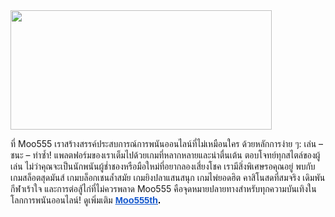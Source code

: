 <img src="https://ckbox.cloud/9601e49e14247ccc54ec/assets/JZznA80qfNoY/images/418.jpeg" width="418" height="191">
    </picture>
</figure>

</p>
<span style="font-style:normal;font-variant:normal;font-weight:400;text-decoration:none;vertical-align:baseline;white-space:pre-wrap;">ที่ Moo555 เราสร้างสรรค์ประสบการณ์การพนันออนไลน์ที่ไม่เหมือนใคร ด้วยหลักการง่าย ๆ: เล่น – ชนะ – ทำซ้ำ! แพลตฟอร์มของเราเต็มไปด้วยเกมที่หลากหลายและน่าตื่นเต้น ตอบโจทย์ทุกสไตล์ของผู้เล่น ไม่ว่าคุณจะเป็นนักพนันผู้ช่ำชองหรือมือใหม่ที่อยากลองเสี่ยงโชค เรามีสิ่งพิเศษรอคุณอยู่ พบกับเกมสล็อตสุดมันส์ เกมบล็อกเชนล้ำสมัย เกมยิงปลาแสนสนุก เกมไพ่ยอดฮิต คาสิโนสดที่สมจริง เดิมพันกีฬาเร้าใจ และการต่อสู้ไก่ที่ไม่ควรพลาด Moo555 คือจุดหมายปลายทางสำหรับทุกความบันเทิงในโลกการพนันออนไลน์! ดูเพิ่มเติม&nbsp;</span></span><a style="text-decoration:none;" target="_blank" rel="noopener noreferrer" href="https://moovlee.com/"><span style="background-color:transparent;color:#1155cc;font-family:Arial,sans-serif;font-size:11pt;"><span style="-webkit-text-decoration-skip:none;font-style:normal;font-variant:normal;text-decoration-skip-ink:none;vertical-align:baseline;white-space:pre-wrap;"><strong><u>Moo555th</u></strong></span></span></a><span style="background-color:transparent;color:#000000;font-family:Arial,sans-serif;font-size:11pt;"><span style="font-style:normal;font-variant:normal;text-decoration:none;vertical-align:baseline;white-space:pre-wrap;"><strong>.</strong></span></span>
</p>